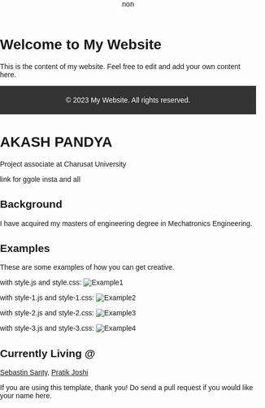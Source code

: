 <!DOCTYPE html>
<html>
<head>
  <title>My Website</title>
  <style>
    body {
      font-family: Arial, sans-serif;
      margin: 0;
      padding: 0;
    }
    
    header {
      background-color: #333;
      color: #fff;
      padding: 20px;
    }
    
    nav ul {
      list-style-type: none;
      margin: 0;
      padding: 0;
    }
    
    nav li {
      display: inline;
      margin-right: 10px;
    }
    
    nav a {
      color: #fff;
      text-decoration: none;
    }
    
    section {
      padding: 20px;
    }
    
    footer {
      background-color: #333;
      color: #fff;
      padding: 20px;
      text-align: center;
    }
  </style>
</head>
<body>
  <header>
    non
  </header
  
  <section>
    <h1>Welcome to My Website</h1>
    <p>This is the content of my website. Feel free to edit and add your own content here.</p>
  </section>
  
  <footer>
    &copy; 2023 My Website. All rights reserved.
  </footer>
</body>
</html>

# AKASH PANDYA 

Project associate at Charusat University 

link for ggole insta and all

## Background
I have acquired my masters of engineering degree in Mechatronics Engineering. 

## Examples
These are some examples of how you can get creative.

with style.js and style.css:
![Example1](assets/example1.png)

with style-1.js and style-1.css:
![Example2](assets/example2.png)

with style-2.js and style-2.css:
![Example3](assets/example3.png)

with style-3.js and style-3.css:
![Example4](assets/example4.png)

## Currently Living @
[Sebastin Santy](http://sebastinsanty.com/), [Pratik Joshi](https://pratikmjoshi.github.io/)

If you are using this template, thank you! Do send a pull request if you would like your name here.
